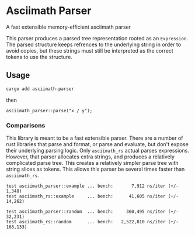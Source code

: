 Asciimath Parser
================

A fast extensible memory-efficient asciimath parser

This parser produces a parsed tree representation rooted as an `Expression`.
The parsed structure keeps refrences to the underlying string in order to avoid
copies, but these strings must still be interpreted as the correct tokens to
use the structure.

## Usage

```sh
cargo add asciimath-parser
```

then

```
asciimath_parser::parse("x / y");
```

### Comparisons

This library is meant to be a fast extensible parser. There are a number of rust libraries that
parse and format, or parse and evaluate, but don't expose their underlying parsing logic. Only
`asciimath_rs` actual parses expressions. However, that parser allocates extra strings, and
produces a relatively complicated parse tree. This creates a relatively simpler parse tree with
string slices as tokens. This allows this parser be several times faster than `asciimath_rs`.

```
test asciimath_parser::example ... bench:       7,912 ns/iter (+/- 1,348)
test asciimath_rs::example     ... bench:      41,605 ns/iter (+/- 14,262)

test asciimath_parser::random  ... bench:     360,495 ns/iter (+/- 32,231)
test asciimath_rs::random      ... bench:   2,522,810 ns/iter (+/- 168,133)
```
